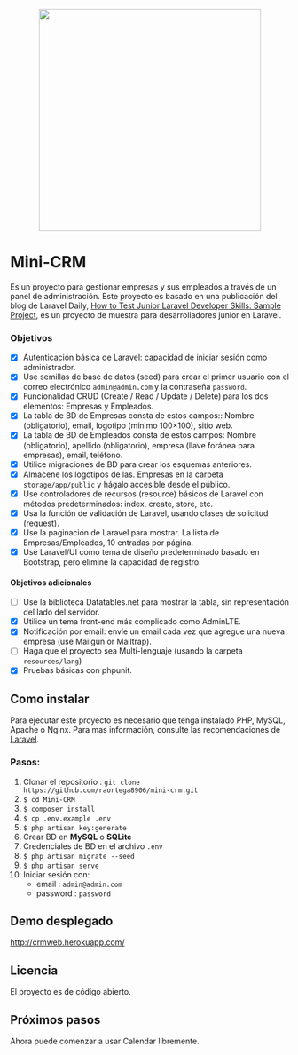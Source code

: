 <p align="center"><a href="https://laravel.com" target="_blank"><img src="https://raw.githubusercontent.com/laravel/art/master/logo-lockup/5%20SVG/2%20CMYK/1%20Full%20Color/laravel-logolockup-cmyk-red.svg" width="400"></a></p>

# Mini-CRM

Es un proyecto para gestionar empresas y sus empleados a través de un panel de administración. Este proyecto es basado en una publicación del blog de Laravel Daily, [How to Test Junior Laravel Developer Skills: Sample Project](http://laraveldaily.com/test-junior-laravel-developer-sample-project), es un proyecto de muestra para desarrolladores junior en Laravel.

### Objetivos
* [x] Autenticación básica de Laravel: capacidad de iniciar sesión como administrador.
* [x] Use semillas de base de datos (seed) para crear el primer usuario con el correo electrónico `admin@admin.com` y la contraseña `password`.
* [x] Funcionalidad CRUD (Create / Read / Update / Delete) para los dos elementos: Empresas y Empleados.
* [x] La tabla de BD de Empresas consta de estos campos:: Nombre (obligatorio), email, logotipo (mínimo 100×100), sitio web.
* [x] La tabla de BD de Empleados consta de estos campos: Nombre (obligatorio), apellido (obligatorio), empresa (llave foránea para empresas), email, teléfono.
* [x] Utilice migraciones de BD para crear los esquemas anteriores.
* [x] Almacene los logotipos de las. Empresas en la carpeta `storage/app/public` y hágalo accesible desde el público.
* [x] Use controladores de recursos (resource) básicos de Laravel con métodos predeterminados: index,  create, store, etc.
* [x] Usa la función de validación de Laravel, usando clases de solicitud (request).
* [x] Use la paginación de Laravel para mostrar. La lista de Empresas/Empleados, 10 entradas por página.
* [x] Use Laravel/UI como tema de diseño predeterminado basado en Bootstrap, pero elimine la capacidad de registro.

#### Objetivos adicionales
* [ ] Use la biblioteca Datatables.net para mostrar la tabla, sin representación del lado del servidor.
* [x] Utilice un tema front-end más complicado como AdminLTE.
* [x] Notificación por email: envíe un email cada vez que agregue una nueva empresa (use Mailgun or Mailtrap).
* [ ] Haga que el proyecto sea Multi-lenguaje (usando la carpeta `resources/lang`)
* [x] Pruebas básicas con phpunit.

## Como instalar
Para ejecutar este proyecto es necesario que tenga instalado PHP, MySQL, Apache o Nginx. Para mas información, consulte las recomendaciones de [Laravel](https://laravel.com/docs/8.x).

### Pasos:
1. Clonar el repositorio : `git clone https://github.com/raortega8906/mini-crm.git`
2. `$ cd Mini-CRM`
3. `$ composer install`
4. `$ cp .env.example .env`
5. `$ php artisan key:generate`
6. Crear BD en **MySQL** o **SQLite**
7. Credenciales de BD en el archivo `.env`
8. `$ php artisan migrate --seed`
9. `$ php artisan serve`
10. Iniciar sesión con:
    - email : `admin@admin.com`
    - password : `password`

## Demo desplegado
http://crmweb.herokuapp.com/

## Licencia
El proyecto es de código abierto.

## Próximos pasos
Ahora puede comenzar a usar Calendar libremente.
